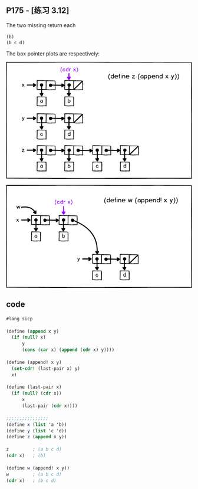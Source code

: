 ## P175 - [练习 3.12]

The two missing <response> return each

```
(b)
(b c d)
```

The box pointer plots are respectively:

![a](./exercise_3_12_a.png)

![b](./exercise_3_12_b.png)

## code

``` Scheme
#lang sicp

(define (append x y)
  (if (null? x)
      y 
      (cons (car x) (append (cdr x) y))))

(define (append! x y)
  (set-cdr! (last-pair x) y)
  x)

(define (last-pair x)
  (if (null? (cdr x))
      x 
      (last-pair (cdr x))))

;;;;;;;;;;;;;;;;
(define x (list 'a 'b))
(define y (list 'c 'd))
(define z (append x y))

z         ; (a b c d)
(cdr x)   ; (b)

(define w (append! x y))
w         ; (a b c d)
(cdr x)   ; (b c d)
```
